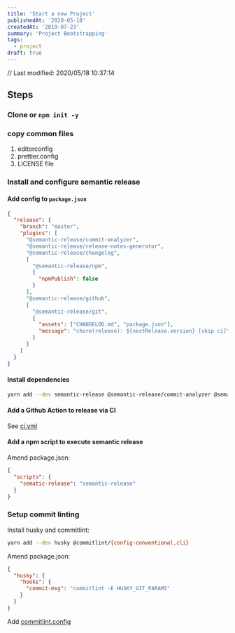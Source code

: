 ```yaml
---
title: 'Start a new Project'
publishedAt: '2020-05-18'
createdAt: '2019-07-23'
summary: 'Project Bootstrapping'
tags:
  - project
draft: true
---
```


// Last modified: 2020/05/18 10:37:14

## Steps

### Clone or `npm init -y`

### copy common files

1. editorconfig
2. prettier.config
3. LICENSE file

### Install and configure semantic release

#### Add config to `package.json`

```json
{
  "release": {
    "branch": "master",
    "plugins": [
      "@semantic-release/commit-analyzer",
      "@semantic-release/release-notes-generator",
      "@semantic-release/changelog",
      [
        "@semantic-release/npm",
        {
          "npmPublish": false
        }
      ],
      "@semantic-release/github",
      [
        "@semantic-release/git",
        {
          "assets": ["CHANGELOG.md", "package.json"],
          "message": "chore(release): ${nextRelease.version} [skip ci]\n\n${nextRelease.notes}"
        }
      ]
    ]
  }
}
```

#### Install dependencies

```bash
yarn add --dev semantic-release @semantic-release/commit-analyzer @semantic-release/release-notes-generator @semantic-release/changelog @semantic-release/github @semantic-release/git
```

#### Add a Github Action to release via CI

See [ci.yml](../.github/workflows/ci.yml)

#### Add a npm script to execute semantic release

Amend package.json:

```json
{
  "scripts": {
    "sematic-release": "semantic-release"
  }
}
```

### Setup commit linting

Install husky and commitlint:

```bash
yarn add --dev husky @commitlint/{config-conventional,cli}
```

Amend package.json:

```json
{
  "husky": {
    "hooks": {
      "commit-msg": "commitlint -E HUSKY_GIT_PARAMS"
    }
  }
}
```

Add [commitlint.config](../commitlint.config.js)
